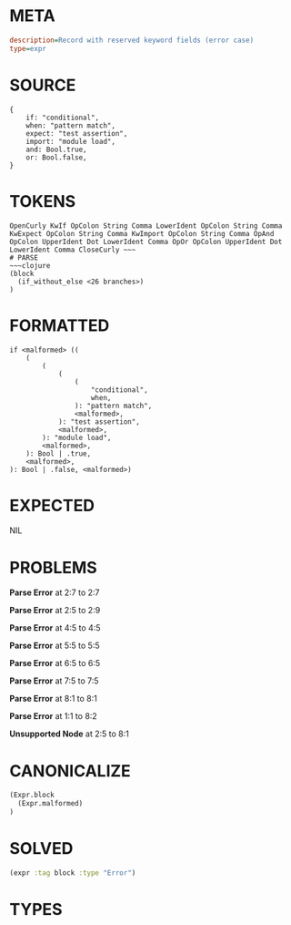# META
~~~ini
description=Record with reserved keyword fields (error case)
type=expr
~~~
# SOURCE
~~~roc
{
    if: "conditional",
    when: "pattern match",
    expect: "test assertion",
    import: "module load",
    and: Bool.true,
    or: Bool.false,
}
~~~
# TOKENS
~~~text
OpenCurly KwIf OpColon String Comma LowerIdent OpColon String Comma KwExpect OpColon String Comma KwImport OpColon String Comma OpAnd OpColon UpperIdent Dot LowerIdent Comma OpOr OpColon UpperIdent Dot LowerIdent Comma CloseCurly ~~~
# PARSE
~~~clojure
(block
  (if_without_else <26 branches>)
)
~~~
# FORMATTED
~~~roc
if <malformed> ((
	(
		(
			(
				(
					"conditional",
					when,
				): "pattern match",
				<malformed>,
			): "test assertion",
			<malformed>,
		): "module load",
		<malformed>,
	): Bool | .true,
	<malformed>,
): Bool | .false, <malformed>)
~~~
# EXPECTED
NIL
# PROBLEMS
**Parse Error**
at 2:7 to 2:7

**Parse Error**
at 2:5 to 2:9

**Parse Error**
at 4:5 to 4:5

**Parse Error**
at 5:5 to 5:5

**Parse Error**
at 6:5 to 6:5

**Parse Error**
at 7:5 to 7:5

**Parse Error**
at 8:1 to 8:1

**Parse Error**
at 1:1 to 8:2

**Unsupported Node**
at 2:5 to 8:1

# CANONICALIZE
~~~clojure
(Expr.block
  (Expr.malformed)
)
~~~
# SOLVED
~~~clojure
(expr :tag block :type "Error")
~~~
# TYPES
~~~roc
~~~
